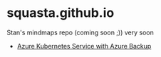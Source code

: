 # squasta.github.io
Stan's mindmaps repo  (coming soon ;))
very soon


- [Azure Kubernetes Service with Azure Backup](azure_kubernetes_service_backup.html) </a>
